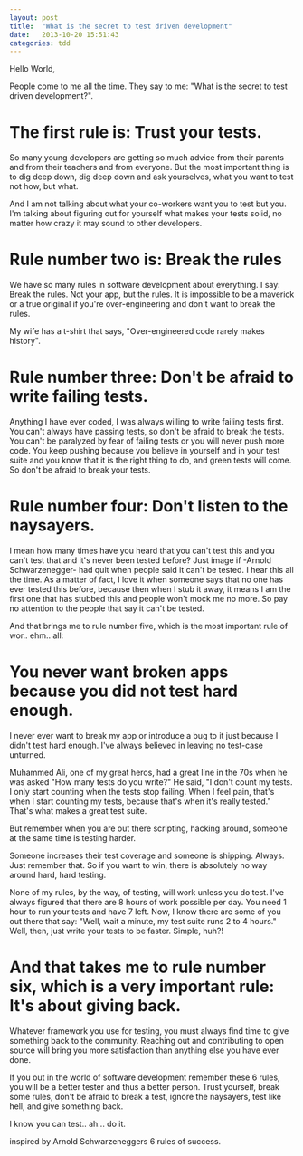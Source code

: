 ```yaml
---
layout: post
title:  "What is the secret to test driven development"
date:   2013-10-20 15:51:43
categories: tdd
---
```


Hello World,

People come to me all the time. They say to me: "What is the secret to test driven development?".

# The first rule is: Trust your tests.
So many young developers are getting so much advice from their parents and from their teachers and from everyone. But the most important thing is to dig deep down, dig deep down and ask yourselves, what you want to test not how, but what.

And I am not talking about what your co-workers want you to test but you. I'm talking about figuring out for yourself what makes your tests solid, no matter how crazy it may sound to other developers.

# Rule number two is: Break the rules
We have so many rules in software development about everything. I say: Break the rules. Not your app, but the rules. It is impossible to be a maverick or a true original if you're over-engineering and don't want to break the rules.

My wife has a t-shirt that says, "Over-engineered code rarely makes history".

# Rule number three: Don't be afraid to write failing tests.
Anything I have ever coded, I was always willing to write failing tests first. You can't always have passing tests, so don't be afraid to break the tests. You can't be paralyzed by fear of failing tests or you will never push more code. You keep pushing because you believe in yourself and in your test suite and you know that it is the right thing to do, and green tests will come. So don't be afraid to break your tests.

# Rule number four: Don't listen to the naysayers.
I mean how many times have you heard that you can't test this and you can't test that and it's never been tested before? Just image if -Arnold Schwarzenegger- had quit when people said it can't be tested.
I hear this all the time. As a matter of fact, I love it when someone says that no one has ever tested this before, because then when I stub it away, it means I am the first one that has stubbed this and people won't mock me no more. So pay no attention to the people that say it can't be tested.


And that brings me to rule number five, which is the most important rule of wor.. ehm.. all:
# You never want broken apps because you did not test hard enough.

I never ever want to break my app or introduce a bug to it just because I didn't test hard enough. I've always believed in leaving no test-case unturned.

Muhammed Ali, one of my great heros, had a great line in the 70s when he was asked "How many tests do you write?" He said, "I don't count my tests. I only start counting when the tests stop failing. When I feel pain, that's when I start counting my tests, because that's when it's really tested."
That's what makes a great test suite.

But remember when you are out there scripting, hacking around, someone at the same time is testing harder.

Someone increases their test coverage and someone is shipping. Always. Just remember that. So if you want to win, there is absolutely no way around hard, hard testing.

None of my rules, by the way, of testing, will work unless you do test.
I've always figured that there are 8 hours of work possible per day. You need 1 hour to run your tests and have 7 left. Now, I know there are some of you out there that say: "Well, wait a minute, my test suite runs 2 to 4 hours." Well, then, just write your tests to be faster. Simple, huh?!


# And that takes me to rule number six, which is a very important rule: It's about giving back.
Whatever framework you use for testing, you must always find time to give something back to the community. Reaching out and contributing to open source will bring you more satisfaction than anything else you have ever done.

If you out in the world of software development remember these 6 rules, you will be a better tester and thus a better person.
Trust yourself, break some rules, don't be afraid to break a test, ignore the naysayers, test like hell, and give something back.

I know you can test.. ah... do it.

inspired by Arnold Schwarzeneggers 6 rules of success.
